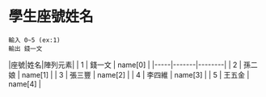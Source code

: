 # 學生座號姓名
    輸入 0~5 (ex:1)
    輸出 錢一文
|座號|姓名|陣列元素|
| 1 | 錢一文 | name[0] |
|-----|-------|--------|
| 2 | 孫二娘 | name[1] |
| 3 | 張三豐 | name[2] |
| 4 | 李四維 | name[3] |
| 5 | 王五金 | name[4] |

    
